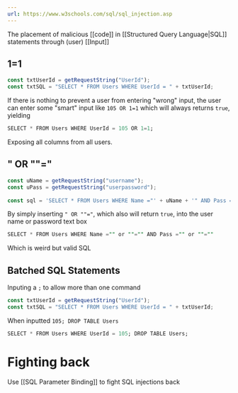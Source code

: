 ```yaml
---
url: https://www.w3schools.com/sql/sql_injection.asp
---
```


The placement of malicious [[code]] in [[Structured Query Language|SQL]] statements through (user) [[Input]]

## 1=1

```js
const txtUserId = getRequestString("UserId");  
const txtSQL = "SELECT * FROM Users WHERE UserId = " + txtUserId;
```

If there is nothing to prevent a user from entering "wrong" input, the user can enter some "smart" input like `105 OR 1=1` which will always returns `true`, yielding

```sql
SELECT * FROM Users WHERE UserId = 105 OR 1=1;
```

Exposing all columns from all users.

## " OR ""="

```js
const uName = getRequestString("username");  
const uPass = getRequestString("userpassword");  
  
const sql = 'SELECT * FROM Users WHERE Name ="' + uName + '" AND Pass ="' + uPass + '"'
```

By simply inserting `" OR ""="`, which also will return `true`, into the user name or password text box

```sql
SELECT * FROM Users WHERE Name ="" or ""="" AND Pass ="" or ""=""
```

Which is weird but valid SQL

## Batched SQL Statements

Inputing a `;` to allow more than one command

```js
const txtUserId = getRequestString("UserId");  
const txtSQL = "SELECT * FROM Users WHERE UserId = " + txtUserId;
```

When inputted `105; DROP TABLE Users`

```sql
SELECT * FROM Users WHERE UserId = 105; DROP TABLE Users;
```

# Fighting back

Use [[SQL Parameter Binding]] to fight SQL injections back